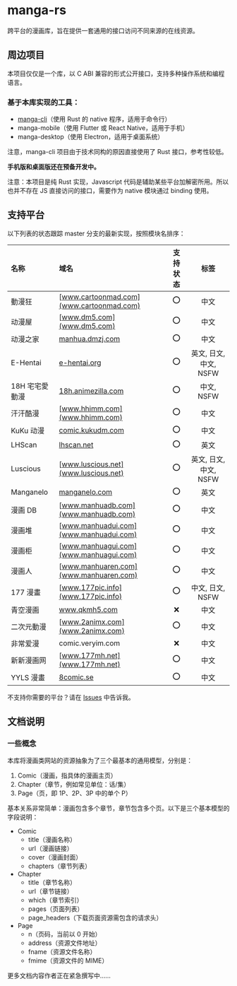 # manga-rs

跨平台的漫画库，旨在提供一套通用的接口访问不同来源的在线资源。

## 周边项目

本项目仅仅是一个库，以 C ABI 兼容的形式公开接口，支持多种操作系统和编程语言。

### 基于本库实现的工具：

- [manga-cli](https://github.com/Hentioe/manga-cli)（使用 Rust 的 native 程序，适用于命令行）
- manga-mobile（使用 Flutter 或 React Native，适用于手机）
- manga-desktop（使用 Electron，适用于桌面系统）

注意，manga-cli 项目由于技术同构的原因直接使用了 Rust 接口，参考性较低。

**手机版和桌面版还在预备开发中。**

注意：本项目是纯 Rust 实现，Javascript 代码是辅助某些平台加解密所用。所以也并不存在 JS 直接访问的接口，需要作为 native 模块通过 binding 使用。

## 支持平台

以下列表的状态跟踪 master 分支的最新实现，按照模块名排序：

| 名称           | 域名                                     | 支持状态 |          标签          |
| :------------- | :--------------------------------------- | :------: | :--------------------: |
| 動漫狂         | [www.cartoonmad.com](www.cartoonmad.com) |   ⭕️    |          中文          |
| 动漫屋         | [www.dm5.com](www.dm5.com)               |   ⭕️    |          中文          |
| 动漫之家       | [manhua.dmzj.com](manhua.dmzj.com)       |   ⭕️    |          中文          |
| E-Hentai       | [e-hentai.org](e-hentai.org)             |   ⭕️    | 英文, 日文, 中文, NSFW |
| 18H 宅宅愛動漫 | [18h.animezilla.com](18h.animezilla.com) |   ⭕️    |       中文, NSFW       |
| 汗汗酷漫       | [www.hhimm.com](www.hhimm.com)           |   ⭕️    |          中文          |
| KuKu 动漫      | [comic.kukudm.com](comic.kukudm.com)     |   ⭕️    |          中文          |
| LHScan         | [lhscan.net](lhscan.net)                 |   ⭕️    |          英文          |
| Luscious       | [www.luscious.net](www.luscious.net)     |   ⭕️    | 英文, 日文, 中文, NSFW |
| Manganelo      | [manganelo.com](manganelo.com)           |   ⭕️    |          英文          |
| 漫画 DB        | [www.manhuadb.com](www.manhuadb.com)     |   ⭕️    |          中文          |
| 漫画堆         | [www.manhuadui.com](www.manhuadui.com)   |   ⭕️    |          中文          |
| 漫画柜         | [www.manhuagui.com](www.manhuagui.com)   |   ⭕️    |          中文          |
| 漫画人         | [www.manhuaren.com](www.manhuaren.com)   |   ⭕️    |          中文          |
| 177 漫畫       | [www.177pic.info](www.177pic.info)       |   ⭕️    |    中文, 日文, NSFW    |
| 青空漫画       | www.qkmh5.com                            |    ❌    |          中文          |
| 二次元動漫     | [www.2animx.com](www.2animx.com)         |   ⭕️    |          中文          |
| 非常爱漫       | comic.veryim.com                         |    ❌    |          中文          |
| 新新漫画网     | [www.177mh.net](www.177mh.net)           |   ⭕️    |          中文          |
| YYLS 漫畫      | [8comic.se](8comic.se)                   |   ⭕️    |          中文          |

不支持你需要的平台？请在 [Issues](https://github.com/Hentioe/manga-rs/issues) 中告诉我。

## 文档说明

### 一些概念

本库将漫画类网站的资源抽象为了三个最基本的通用模型，分别是：

1. Comic（漫画，指具体的漫画主页）
1. Chapter（章节，例如常见单位：话/集）
1. Page（页，即 1P、2P、3P 中的单个 P）

基本关系非常简单：漫画包含多个章节，章节包含多个页。以下是三个基本模型的字段说明：

- Comic
  - title（漫画名称）
  - url（漫画链接）
  - cover（漫画封面）
  - chapters（章节列表）
- Chapter
  - title（章节名称）
  - url（章节链接）
  - which（章节索引）
  - pages（页面列表）
  - page_headers（下载页面资源需包含的请求头）
- Page
  - n（页码，当前以 0 开始）
  - address（资源文件地址）
  - fname（资源文件名称）
  - fmime（资源文件的 MIME）

更多文档内容作者正在紧急撰写中……
